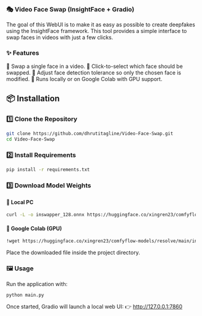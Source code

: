 ### 🎭 Video Face Swap (InsightFace + Gradio)

The goal of this WebUI is to make it as easy as possible to create deepfakes using the InsightFace framework.
This tool provides a simple interface to swap faces in videos with just a few clicks.

### ✨ Features

🔹 Swap a single face in a video.
🔹 Click-to-select which face should be swapped.
🔹 Adjust face detection tolerance so only the chosen face is modified.
🔹 Runs locally or on Google Colab with GPU support.

## 📦 Installation

### 1️⃣ Clone the Repository
```bash
git clone https://github.com/dhrutitagline/Video-Face-Swap.git
cd Video-Face-Swap
```

### 2️⃣ Install Requirements
```bash
pip install -r requirements.txt
```

### 3️⃣ Download Model Weights

#### 🔹 Local PC
```bash
curl -L -o inswapper_128.onnx https://huggingface.co/xingren23/comfyflow-models/resolve/main/insightface/inswapper_128.onnx
```

#### 🔹 Google Colab (GPU)
```bash
!wget https://huggingface.co/xingren23/comfyflow-models/resolve/main/insightface/inswapper_128.onnx
```
Place the downloaded file inside the project directory.

### 🖼️ Usage
Run the application with:
```bash
python main.py
```

Once started, Gradio will launch a local web UI:
👉 http://127.0.0.1:7860
